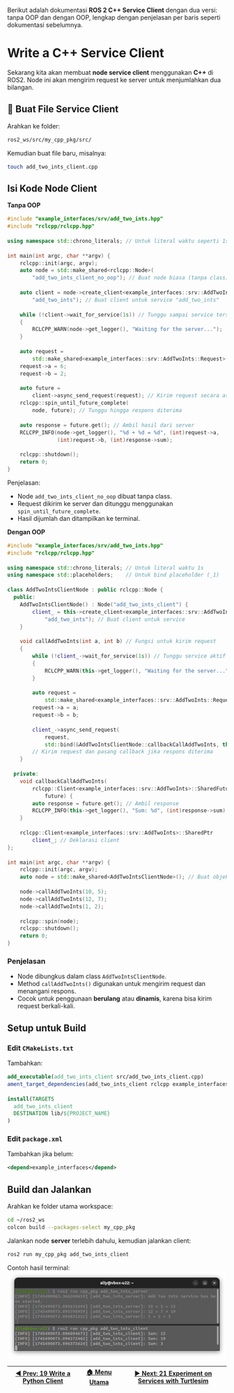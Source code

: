 Berikut adalah dokumentasi **ROS 2 C++ Service Client** dengan dua versi: tanpa OOP dan dengan OOP, lengkap dengan penjelasan per baris seperti dokumentasi sebelumnya.

# Write a C++ Service Client

Sekarang kita akan membuat **node service client** menggunakan **C++** di ROS2. Node ini akan mengirim request ke server untuk menjumlahkan dua bilangan.

## 📁 Buat File Service Client

Arahkan ke folder:

```bash
ros2_ws/src/my_cpp_pkg/src/
```

Kemudian buat file baru, misalnya:

```bash
touch add_two_ints_client.cpp
```

## Isi Kode Node Client

**Tanpa OOP**

```cpp
#include "example_interfaces/srv/add_two_ints.hpp"
#include "rclcpp/rclcpp.hpp"

using namespace std::chrono_literals; // Untuk literal waktu seperti 1s

int main(int argc, char **argv) {
    rclcpp::init(argc, argv);
    auto node = std::make_shared<rclcpp::Node>(
        "add_two_ints_client_no_oop"); // Buat node biasa (tanpa class)

    auto client = node->create_client<example_interfaces::srv::AddTwoInts>(
        "add_two_ints"); // Buat client untuk service "add_two_ints"

    while (!client->wait_for_service(1s)) // Tunggu sampai service tersedia
    {
        RCLCPP_WARN(node->get_logger(), "Waiting for the server...");
    }

    auto request =
        std::make_shared<example_interfaces::srv::AddTwoInts::Request>();
    request->a = 6;
    request->b = 2;

    auto future =
        client->async_send_request(request); // Kirim request secara async
    rclcpp::spin_until_future_complete(
        node, future); // Tunggu hingga respons diterima

    auto response = future.get(); // Ambil hasil dari server
    RCLCPP_INFO(node->get_logger(), "%d + %d = %d", (int)request->a,
                (int)request->b, (int)response->sum);

    rclcpp::shutdown();
    return 0;
}
```

Penjelasan:

- Node `add_two_ints_client_no_oop` dibuat tanpa class.
- Request dikirim ke server dan ditunggu menggunakan `spin_until_future_complete`.
- Hasil dijumlah dan ditampilkan ke terminal.

**Dengan OOP**

```cpp
#include "example_interfaces/srv/add_two_ints.hpp"
#include "rclcpp/rclcpp.hpp"

using namespace std::chrono_literals; // Untuk literal waktu 1s
using namespace std::placeholders;    // Untuk bind placeholder (_1)

class AddTwoIntsClientNode : public rclcpp::Node {
  public:
    AddTwoIntsClientNode() : Node("add_two_ints_client") {
        client_ = this->create_client<example_interfaces::srv::AddTwoInts>(
            "add_two_ints"); // Buat client untuk service
    }

    void callAddTwoInts(int a, int b) // Fungsi untuk kirim request
    {
        while (!client_->wait_for_service(1s)) // Tunggu service aktif
        {
            RCLCPP_WARN(this->get_logger(), "Waiting for the server...");
        }

        auto request =
            std::make_shared<example_interfaces::srv::AddTwoInts::Request>();
        request->a = a;
        request->b = b;

        client_->async_send_request(
            request,
            std::bind(&AddTwoIntsClientNode::callbackCallAddTwoInts, this, _1));
        // Kirim request dan pasang callback jika respons diterima
    }

  private:
    void callbackCallAddTwoInts(
        rclcpp::Client<example_interfaces::srv::AddTwoInts>::SharedFuture
            future) {
        auto response = future.get(); // Ambil response
        RCLCPP_INFO(this->get_logger(), "Sum: %d", (int)response->sum);
    }

    rclcpp::Client<example_interfaces::srv::AddTwoInts>::SharedPtr
        client_; // Deklarasi client
};

int main(int argc, char **argv) {
    rclcpp::init(argc, argv);
    auto node = std::make_shared<AddTwoIntsClientNode>(); // Buat objek node

    node->callAddTwoInts(10, 5);
    node->callAddTwoInts(12, 7);
    node->callAddTwoInts(1, 2);

    rclcpp::spin(node);
    rclcpp::shutdown();
    return 0;
}
```

### Penjelasan

- Node dibungkus dalam class `AddTwoIntsClientNode`.
- Method `callAddTwoInts()` digunakan untuk mengirim request dan menangani respons.
- Cocok untuk penggunaan **berulang** atau **dinamis**, karena bisa kirim request berkali-kali.

## Setup untuk Build

### Edit `CMakeLists.txt`

Tambahkan:

```cmake
add_executable(add_two_ints_client src/add_two_ints_client.cpp)
ament_target_dependencies(add_two_ints_client rclcpp example_interfaces)

install(TARGETS
  add_two_ints_client
  DESTINATION lib/${PROJECT_NAME}
)
```

### Edit `package.xml`

Tambahkan jika belum:

```xml
<depend>example_interfaces</depend>
```

## Build dan Jalankan

Arahkan ke folder utama workspace:

```bash
cd ~/ros2_ws
colcon build --packages-select my_cpp_pkg
```

Jalankan node **server** terlebih dahulu, kemudian jalankan client:

```bash
ros2 run my_cpp_pkg add_two_ints_client
```

Contoh hasil terminal:
![terminal cpp client](/assets/terminal_cpp_client.png)

| [◀️ Prev: 19 Write a Python Client](../19_python_client/) | [🏠 Menu Utama](/) | [▶️ Next: 21 Experiment on Services with Turtlesim](../21_turtlesim_services/) |
| -------------------------------------------------------- | ----------------- | ----------------------------------------------------------------------------- |
